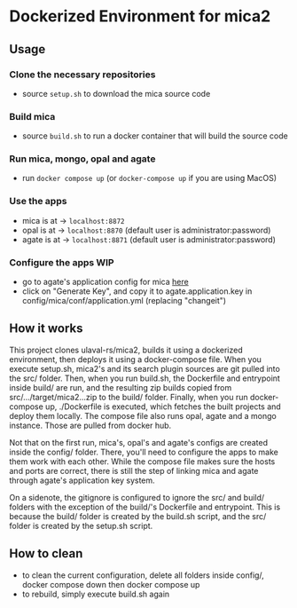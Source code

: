 # Dockerized Environment for mica2

## Usage
### Clone the necessary repositories
* source `setup.sh` to download the mica source code

### Build mica
* source `build.sh` to run a docker container that will build the source code

### Run mica, mongo, opal and agate
* run `docker compose up` (or `docker-compose up` if you are using MacOS)

### Use the apps
* mica is at -> `localhost:8872`
* opal is at -> `localhost:8870` (default user is administrator:password)
* agate is at -> `localhost:8871` (default user is administrator:password)

### Configure the apps WIP
* go to agate's application config for mica [here](http://localhost:8871/admin#/application/mica/edit)
* click on "Generate Key", and copy it to agate.application.key in config/mica/conf/application.yml (replacing "changeit")

## How it works
This project clones ulaval-rs/mica2, builds it using a dockerized environment, then deploys it using a docker-compose file. When you execute setup.sh, mica2's and its search plugin sources are git pulled into the src/ folder. Then, when you run build.sh, the Dockerfile and entrypoint inside build/ are run, and the resulting zip builds copied from src/.../target/mica2...zip to the build/ folder. Finally, when you run docker-compose up, ./Dockerfile is executed, which fetches the built projects and deploy them locally. The compose file also runs opal, agate and a mongo instance. Those are pulled from docker hub.

Not that on the first run, mica's, opal's and agate's configs are created inside the config/ folder. There, you'll need to configure the apps to make them work with each other. While the compose file makes sure the hosts and ports are correct, there is still the step of linking mica and agate through agate's application key system.

On a sidenote, the gitignore is configured to ignore the src/ and build/ folders with the exception of the build/'s Dockerfile and entrypoint. This is because the build/ folder is created by the build.sh script, and the src/ folder is created by the setup.sh script.

## How to clean
* to clean the current configuration, delete all folders inside config/, docker compose down then docker compose up
* to rebuild, simply execute build.sh again
